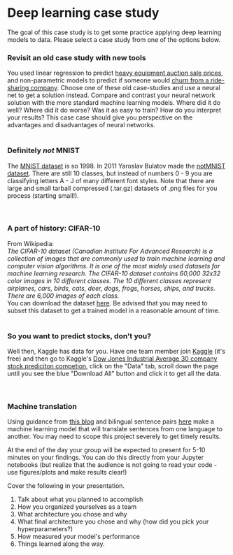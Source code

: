 # Deep learning case study

The goal of this case study is to get some practice applying deep learning models to data.  Please select a case study from one of the options below.
<br/>
### Revisit an old case study with new tools
You used linear regression to predict [heavy equipment auction sale prices](https://github.com/gSchool/ds-case-study-linear-models/blob/master/predict_auction_price/README.md), and non-parametric models to predict if someone would [churn from a ride-sharing company](https://github.com/gSchool/dsi-ml-case-study).  Choose one of these old case-studies and use a neural net to get a solution instead.  Compare and contrast your neural network solution with the more standard machine learning models.  Where did it do well?  Where did it do worse?  Was it as easy to train?  How do you interpret your results?  This case case should give you perspective on the advantages and disadvantages of neural networks.
<br/>
<br/>
### Definitely *not* MNIST
The [MNIST dataset](http://yann.lecun.com/exdb/mnist/) is so 1998.  In 2011 Yaroslav Bulatov made the [notMNIST dataset](http://yaroslavvb.blogspot.com/2011/09/notmnist-dataset.html).  There are still 10 classes, but instead of numbers 0 - 9 you are classifying letters A - J of many different font styles.  Note that there are large and small tarball compressed (.tar.gz) datasets of .png files for you process (starting small!).  
<br/>
<br/>
### A part of history: CIFAR-10
From Wikipedia:  
*The CIFAR-10 dataset (Canadian Institute For Advanced Research) is a collection of images that are commonly used to train machine learning and computer vision algorithms. It is one of the most widely used datasets for machine learning research.  The CIFAR-10 dataset contains 60,000 32x32 color images in 10 different classes.  The 10 different classes represent airplanes, cars, birds, cats, deer, dogs, frogs, horses, ships, and trucks. There are 6,000 images of each class.* 
<br/>
You can download the dataset [here](https://www.cs.toronto.edu/~kriz/cifar.html).  Be advised that you may need to subset this dataset to get a trained model in a reasonable amount of time.
<br/>
<br/>
### So you want to predict stocks, don't you?
Well then, Kaggle has data for you.  Have one team member join [Kaggle](https://www.kaggle.com/) (it's free) and then go to Kaggle's [Dow Jones Industrial Average 30 company stock prediciton competion](https://www.kaggle.com/szrlee/stock-time-series-20050101-to-20171231), click on the "Data" tab, scroll down the page until you see the blue "Download All" button and click it to get all the data.  
<br/>
<br/>
### Machine translation
Using guidance from [this blog](https://blog.keras.io/a-ten-minute-introduction-to-sequence-to-sequence-learning-in-keras.html) and bilingual sentence pairs [here](http://www.manythings.org/anki/) make a machine learning model that will translate sentences from one language to another.  You may need to scope this project severely to get timely results. 

At the end of the day your group will be expected to present for 5-10
minutes on your findings.  You can do this directly from your Jupyter
notebooks (but realize that the audience is not going to read your code - use figures/plots and make results clear!)

Cover the following in your presentation.

   1. Talk about what you planned to accomplish
   2. How you organized yourselves as a team
   3. What architecture you chose and why
   4. What final architecture you chose and why (how did you pick your hyperparameters?)
   5. How measured your model's performance
   6. Things learned along the way.

